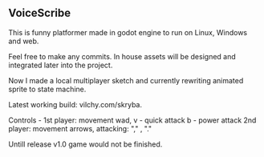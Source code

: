 ## VoiceScribe

This is funny platformer made in godot engine to run on Linux, Windows and web.

Feel free to make any commits. In house assets will be designed and integrated later into the project.

Now I made a local multiplayer sketch and currently rewriting animated sprite to state machine.

Latest working build: vilchy.com/skryba.

Controls - 1st player: movement wad, v - quick attack b - power attack
2nd player: movement arrows, attacking: "," , "."


 
Untill release v1.0 game would not be finished.





